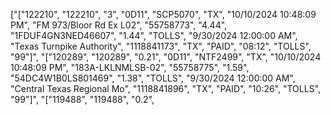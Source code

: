 ["[\"122210\", \"122210\", \"3\", \"0D11\", \"SCP5070\", \"TX\", \"10/10/2024 10:48:09 PM\", \"FM 973/Bloor Rd Ex L02\", \"55758773\", \"4.44\", \"1FDUF4GN3NED46607\", \"1.44\", \"TOLLS\", \"9/30/2024 12:00:00 AM\", \"Texas Turnpike Authority\", \"1118841173\", \"TX\", \"PAID\", \"08:12\", \"TOLLS\", \"99\"]", "[\"120289\", \"120289\", \"0.21\", \"0D11\", \"NTF2499\", \"TX\", \"10/10/2024 10:48:09 PM\", \"183A-LKLNMLSB-02\", \"55758775\", \"1.59\", \"54DC4W1B0LS801469\", \"1.38\", \"TOLLS\", \"9/30/2024 12:00:00 AM\", \"Central Texas Regional Mo\", \"1118841896\", \"TX\", \"PAID\", \"10:26\", \"TOLLS\", \"99\"]", "[\"119488\", \"119488\", \"0.2\", 
